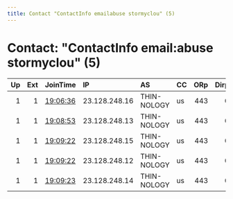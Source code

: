 ```yaml
---
title: Contact "ContactInfo emailabuse stormyclou" (5)
---
```


# Contact: "ContactInfo email:abuse stormyclou" (5)

|   Up |   Ext | JoinTime                                                                                              | IP            | AS          | CC   |   ORp |   Dirp | OS    | Version   | Nickname    |   eFamMembers |
|-----:|------:|:------------------------------------------------------------------------------------------------------|:--------------|:------------|:-----|------:|-------:|:------|:----------|:------------|--------------:|
|    1 |     1 | [19:06:36](https://nusenu.github.io/OrNetStats/w/relay/D3E72638EB169F6BF0F73FD5B9E44DA59AF7C57F.html) | 23.128.248.16 | THIN-NOLOGY | us   |   443 |      0 | Linux | 0.4.7.13  | StormyCloud |             7 |
|    1 |     1 | [19:08:53](https://nusenu.github.io/OrNetStats/w/relay/65BC1888C37516E31CBCF637EB517B161D2C5A9B.html) | 23.128.248.13 | THIN-NOLOGY | us   |   443 |      0 | Linux | 0.4.7.13  | StormyCloud |             7 |
|    1 |     1 | [19:09:22](https://nusenu.github.io/OrNetStats/w/relay/071142126CED7AAE65D625CAD2EAE21D1B770B8C.html) | 23.128.248.15 | THIN-NOLOGY | us   |   443 |      0 | Linux | 0.4.7.13  | StormyCloud |             7 |
|    1 |     1 | [19:09:22](https://nusenu.github.io/OrNetStats/w/relay/FD68811549AF27912C29FD63DA9FDD183D4536E8.html) | 23.128.248.12 | THIN-NOLOGY | us   |   443 |      0 | Linux | 0.4.7.13  | StormyCloud |             7 |
|    1 |     1 | [19:09:23](https://nusenu.github.io/OrNetStats/w/relay/E9DD496172295F5651CCAA34128B2E1B516421DF.html) | 23.128.248.14 | THIN-NOLOGY | us   |   443 |      0 | Linux | 0.4.7.13  | StormyCloud |             7 |
